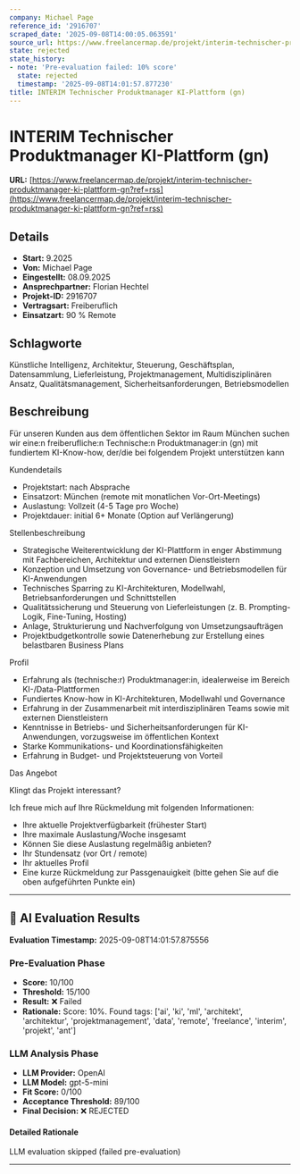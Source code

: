 ```yaml
---
company: Michael Page
reference_id: '2916707'
scraped_date: '2025-09-08T14:00:05.063591'
source_url: https://www.freelancermap.de/projekt/interim-technischer-produktmanager-ki-plattform-gn?ref=rss
state: rejected
state_history:
- note: 'Pre-evaluation failed: 10% score'
  state: rejected
  timestamp: '2025-09-08T14:01:57.877230'
title: INTERIM Technischer Produktmanager KI-Plattform (gn)
---
```



# INTERIM Technischer Produktmanager KI-Plattform (gn)
**URL:** [https://www.freelancermap.de/projekt/interim-technischer-produktmanager-ki-plattform-gn?ref=rss](https://www.freelancermap.de/projekt/interim-technischer-produktmanager-ki-plattform-gn?ref=rss)
## Details
- **Start:** 9.2025
- **Von:** Michael Page
- **Eingestellt:** 08.09.2025
- **Ansprechpartner:** Florian Hechtel
- **Projekt-ID:** 2916707
- **Vertragsart:** Freiberuflich
- **Einsatzart:** 90
                                                % Remote

## Schlagworte
Künstliche Intelligenz, Architektur, Steuerung, Geschäftsplan, Datensammlung, Lieferleistung, Projektmanagement, Multidisziplinären Ansatz, Qualitätsmanagement, Sicherheitsanforderungen, Betriebsmodellen

## Beschreibung
Für unseren Kunden aus dem öffentlichen Sektor im Raum München suchen wir eine:n freiberufliche:n Technische:n Produktmanager:in (gn) mit fundiertem KI-Know-how, der/die bei folgendem Projekt unterstützen kann

Kundendetails
- Projektstart: nach Absprache
- Einsatzort: München (remote mit monatlichen Vor-Ort-Meetings)
- Auslastung: Vollzeit (4-5 Tage pro Woche)
- Projektdauer: initial 6+ Monate (Option auf Verlängerung)

Stellenbeschreibung
- Strategische Weiterentwicklung der KI-Plattform in enger Abstimmung mit Fachbereichen, Architektur und externen Dienstleistern
- Konzeption und Umsetzung von Governance- und Betriebsmodellen für KI-Anwendungen
- Technisches Sparring zu KI-Architekturen, Modellwahl, Betriebsanforderungen und Schnittstellen
- Qualitätssicherung und Steuerung von Lieferleistungen (z. B. Prompting-Logik, Fine-Tuning, Hosting)
- Anlage, Strukturierung und Nachverfolgung von Umsetzungsaufträgen
- Projektbudgetkontrolle sowie Datenerhebung zur Erstellung eines belastbaren Business Plans

Profil
- Erfahrung als (technische:r) Produktmanager:in, idealerweise im Bereich KI-/Data-Plattformen
- Fundiertes Know-how in KI-Architekturen, Modellwahl und Governance
- Erfahrung in der Zusammenarbeit mit interdisziplinären Teams sowie mit externen Dienstleistern
- Kenntnisse in Betriebs- und Sicherheitsanforderungen für KI-Anwendungen, vorzugsweise im öffentlichen Kontext
- Starke Kommunikations- und Koordinationsfähigkeiten
- Erfahrung in Budget- und Projektsteuerung von Vorteil

Das Angebot

Klingt das Projekt interessant?

Ich freue mich auf Ihre Rückmeldung mit folgenden Informationen:
- Ihre aktuelle Projektverfügbarkeit (frühester Start)
- Ihre maximale Auslastung/Woche insgesamt
- Können Sie diese Auslastung regelmäßig anbieten?
- Ihr Stundensatz (vor Ort / remote)
- Ihr aktuelles Profil
- Eine kurze Rückmeldung zur Passgenauigkeit (bitte gehen Sie auf die oben aufgeführten Punkte ein)

---

## 🤖 AI Evaluation Results

**Evaluation Timestamp:** 2025-09-08T14:01:57.875556

### Pre-Evaluation Phase
- **Score:** 10/100
- **Threshold:** 15/100
- **Result:** ❌ Failed
- **Rationale:** Score: 10%. Found tags: ['ai', 'ki', 'ml', 'architekt', 'architektur', 'projektmanagement', 'data', 'remote', 'freelance', 'interim', 'projekt', 'ant']

### LLM Analysis Phase
- **LLM Provider:** OpenAI
- **LLM Model:** gpt-5-mini
- **Fit Score:** 0/100
- **Acceptance Threshold:** 89/100
- **Final Decision:** ❌ REJECTED

#### Detailed Rationale
LLM evaluation skipped (failed pre-evaluation)

---
